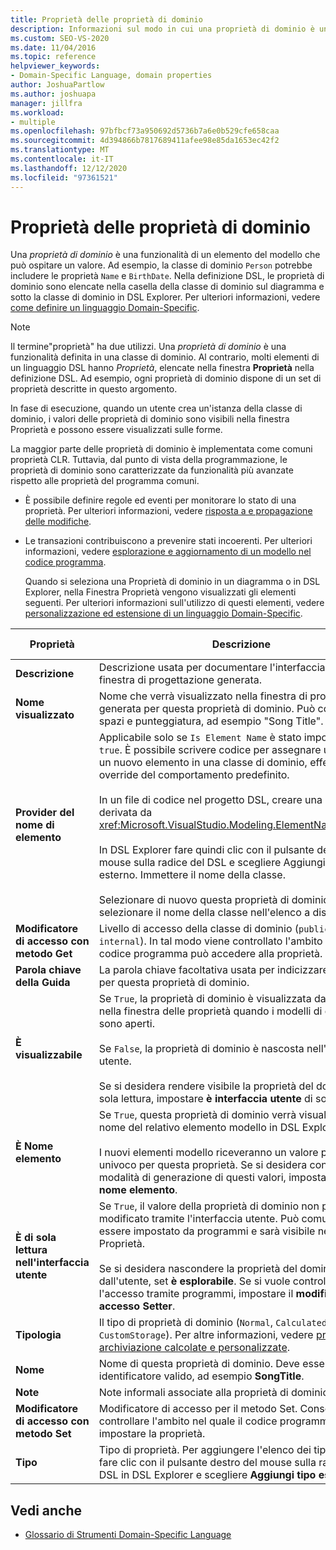 ```yaml
---
title: Proprietà delle proprietà di dominio
description: Informazioni sul modo in cui una proprietà di dominio è una funzionalità di un elemento del modello che può ospitare un valore e su come sono elencate le proprietà del dominio nella casella classe di dominio del diagramma.
ms.custom: SEO-VS-2020
ms.date: 11/04/2016
ms.topic: reference
helpviewer_keywords:
- Domain-Specific Language, domain properties
author: JoshuaPartlow
ms.author: joshuapa
manager: jillfra
ms.workload:
- multiple
ms.openlocfilehash: 97bfbcf73a950692d5736b7a6e0b529cfe658caa
ms.sourcegitcommit: 4d394866b7817689411afee98e85da1653ec42f2
ms.translationtype: MT
ms.contentlocale: it-IT
ms.lasthandoff: 12/12/2020
ms.locfileid: "97361521"
---
```

# <a name="properties-of-domain-properties"></a>Proprietà delle proprietà di dominio
Una *proprietà di dominio* è una funzionalità di un elemento del modello che può ospitare un valore. Ad esempio, la classe di dominio `Person` potrebbe includere le proprietà `Name` e `BirthDate`. Nella definizione DSL, le proprietà di dominio sono elencate nella casella della classe di dominio sul diagramma e sotto la classe di dominio in DSL Explorer. Per ulteriori informazioni, vedere [come definire un linguaggio Domain-Specific](../modeling/how-to-define-a-domain-specific-language.md).

> [!NOTE]
> Il termine"proprietà" ha due utilizzi. Una *proprietà di dominio* è una funzionalità definita in una classe di dominio. Al contrario, molti elementi di un linguaggio DSL hanno *Proprietà*, elencate nella finestra **Proprietà** nella definizione DSL. Ad esempio, ogni proprietà di dominio dispone di un set di proprietà descritte in questo argomento.

 In fase di esecuzione, quando un utente crea un'istanza della classe di dominio, i valori delle proprietà di dominio sono visibili nella finestra Proprietà e possono essere visualizzati sulle forme.

 La maggior parte delle proprietà di dominio è implementata come comuni proprietà CLR. Tuttavia, dal punto di vista della programmazione, le proprietà di dominio sono caratterizzate da funzionalità più avanzate rispetto alle proprietà del programma comuni.

- È possibile definire regole ed eventi per monitorare lo stato di una proprietà. Per ulteriori informazioni, vedere [risposta a e propagazione delle modifiche](../modeling/responding-to-and-propagating-changes.md).

- Le transazioni contribuiscono a prevenire stati incoerenti. Per ulteriori informazioni, vedere [esplorazione e aggiornamento di un modello nel codice programma](../modeling/navigating-and-updating-a-model-in-program-code.md).

  Quando si seleziona una Proprietà di dominio in un diagramma o in DSL Explorer, nella Finestra Proprietà vengono visualizzati gli elementi seguenti. Per ulteriori informazioni sull'utilizzo di questi elementi, vedere [personalizzazione ed estensione di un linguaggio Domain-Specific](../modeling/customizing-and-extending-a-domain-specific-language.md).

|Proprietà|Descrizione|Valore predefinito|
|-|-|-|
|**Descrizione**|Descrizione usata per documentare l'interfaccia utente della finestra di progettazione generata.|\<none>|
|**Nome visualizzato**|Nome che verrà visualizzato nella finestra di progettazione generata per questa proprietà di dominio. Può contenere spazi e punteggiatura, ad esempio "Song Title".|\<none>|
|**Provider del nome di elemento**|Applicabile solo se `Is Element Name` è stato impostato su `true`. È possibile scrivere codice per assegnare un nome a un nuovo elemento in una classe di dominio, effettuando un override del comportamento predefinito.<br /><br /> In un file di codice nel progetto DSL, creare una classe derivata da <xref:Microsoft.VisualStudio.Modeling.ElementNameProvider>.<br /><br /> In DSL Explorer fare quindi clic con il pulsante destro del mouse sulla radice del DSL e scegliere Aggiungi tipo esterno. Immettere il nome della classe.<br /><br /> Selezionare di nuovo questa proprietà di dominio e selezionare il nome della classe nell'elenco a discesa.|\<none>|
|**Modificatore di accesso con metodo Get**|Livello di accesso della classe di dominio (`public` o `internal`). In tal modo viene controllato l'ambito nel quale il codice programma può accedere alla proprietà.|`public`|
|**Parola chiave della Guida**|La parola chiave facoltativa usata per indicizzare la guida F1 per questa proprietà di dominio.|\<none>|
|**È visualizzabile**|Se `True`, la proprietà di dominio è visualizzata dall'utente nella finestra delle proprietà quando i modelli di questo DSL sono aperti.<br /><br /> Se `False`, la proprietà di dominio è nascosta nell'interfaccia utente.<br /><br /> Se si desidera rendere visibile la proprietà del dominio ma in sola lettura, impostare **è interfaccia utente** di sola lettura.|`True`|
|**È Nome elemento**|Se `True`, questa proprietà di dominio verrà visualizzata come nome del relativo elemento modello in DSL Explorer.<br /><br /> I nuovi elementi modello riceveranno un valore predefinito univoco per questa proprietà. Se si desidera controllare la modalità di generazione di questi valori, impostare **provider nome elemento**.|`False`|
|**È di sola lettura nell'interfaccia utente**|Se `True`, il valore della proprietà di dominio non può essere modificato tramite l'interfaccia utente. Può comunque essere impostato da programmi e sarà visibile nella finestra Proprietà.<br /><br /> Se si desidera nascondere la proprietà del dominio dall'utente, set **è esplorabile**. Se si vuole controllare l'accesso tramite programmi, impostare il **modificatore di accesso Setter**.|`False`|
|**Tipologia**|Il tipo di proprietà di dominio (`Normal`, `Calculated` o `CustomStorage`). Per altre informazioni, vedere [proprietà di archiviazione calcolate e personalizzate](../modeling/calculated-and-custom-storage-properties.md).|`Normal`|
|**Nome**|Nome di questa proprietà di dominio. Deve essere un identificatore valido, ad esempio **SongTitle**.|\<none>|
|**Note**|Note informali associate alla proprietà di dominio.|\<none>|
|**Modificatore di accesso con metodo Set**|Modificatore di accesso per il metodo Set. Consente di controllare l'ambito nel quale il codice programma può impostare la proprietà.|`public`|
|**Tipo**|Tipo di proprietà. Per aggiungere l'elenco dei tipi disponibili, fare clic con il pulsante destro del mouse sulla radice del DSL in DSL Explorer e scegliere **Aggiungi tipo esterno**.|`String`|

## <a name="see-also"></a>Vedi anche

- [Glossario di Strumenti Domain-Specific Language](/previous-versions/bb126564(v=vs.100))